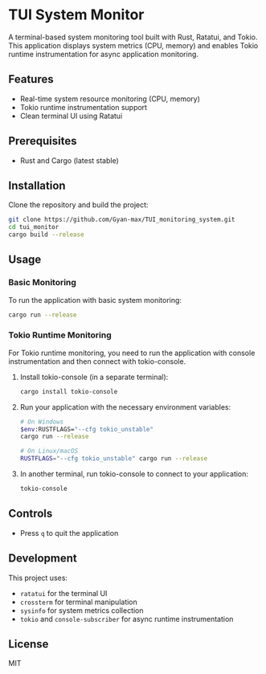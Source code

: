 # TUI System Monitor

A terminal-based system monitoring tool built with Rust, Ratatui, and Tokio. This application displays system metrics (CPU, memory) and enables Tokio runtime instrumentation for async application monitoring.

## Features

- Real-time system resource monitoring (CPU, memory)
- Tokio runtime instrumentation support
- Clean terminal UI using Ratatui

## Prerequisites

- Rust and Cargo (latest stable)

## Installation

Clone the repository and build the project:

```bash
git clone https://github.com/Gyan-max/TUI_monitoring_system.git
cd tui_monitor
cargo build --release
```

## Usage

### Basic Monitoring

To run the application with basic system monitoring:

```bash
cargo run --release
```

### Tokio Runtime Monitoring

For Tokio runtime monitoring, you need to run the application with console instrumentation and then connect with tokio-console.

1. Install tokio-console (in a separate terminal):
   ```bash
   cargo install tokio-console
   ```

2. Run your application with the necessary environment variables:
   ```bash
   # On Windows
   $env:RUSTFLAGS="--cfg tokio_unstable"
   cargo run --release
   
   # On Linux/macOS
   RUSTFLAGS="--cfg tokio_unstable" cargo run --release
   ```

3. In another terminal, run tokio-console to connect to your application:
   ```bash
   tokio-console
   ```

## Controls

- Press `q` to quit the application

## Development

This project uses:
- `ratatui` for the terminal UI
- `crossterm` for terminal manipulation
- `sysinfo` for system metrics collection
- `tokio` and `console-subscriber` for async runtime instrumentation

## License

MIT 
